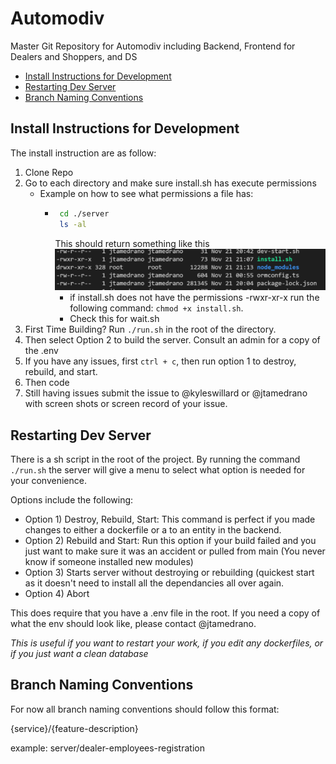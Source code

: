 # Automodiv <!-- omit in toc -->

Master Git Repository for Automodiv including Backend, Frontend for Dealers and Shoppers, and DS

- [Install Instructions for Development](#install-instructions-for-development)
- [Restarting Dev Server](#restarting-dev-server)
- [Branch Naming Conventions](#branch-naming-conventions)

## Install Instructions for Development

The install instruction are as follow:

1. Clone Repo
2. Go to each directory and make sure install.sh has execute permissions
   - Example on how to see what permissions a file has:
     - ```sh
        cd ./server
        ls -al
       ```
       This should return something like this
       ![ConsoleScreenshot](./terminal_screenshot.png)
       - if install.sh does not have the permissions -rwxr-xr-x run the following command: `chmod +x install.sh`.
       - Check this for wait.sh
3. First Time Building? Run `./run.sh` in the root of the directory.
4. Then select Option 2 to build the server. Consult an admin for a copy of the .env
5. If you have any issues, first `ctrl + c`, then run option 1 to destroy, rebuild, and start.
6. Then code
7. Still having issues submit the issue to @kyleswillard or @jtamedrano with screen shots or screen record of your issue.

## Restarting Dev Server

There is a sh script in the root of the project. By running the command `./run.sh` the server will give a menu to select what option is needed for your convenience. 

Options include the following:
- Option 1) Destroy, Rebuild, Start: This command is perfect if you made changes to either a dockerfile or a to an entity in the backend.
- Option 2) Rebuild and Start: Run this option if your build failed and you just want to make sure it was an accident or pulled from main (You never know if someone installed new modules)
- Option 3) Starts server without destroying or rebuilding (quickest start as it doesn't need to install all the dependancies all over again.
- Option 4) Abort

This does require that you have a .env file in the root. If you need a copy of what the env should look like, please contact @jtamedrano.

_This is useful if you want to restart your work, if you edit any dockerfiles, or if you just want a clean database_

## Branch Naming Conventions

For now all branch naming conventions should follow this format:

{service}/{feature-description}

example: server/dealer-employees-registration
